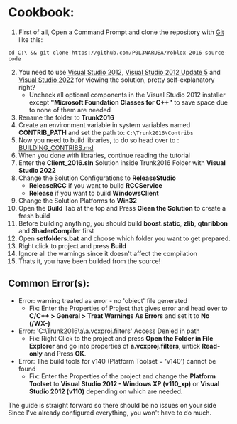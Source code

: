 # Cookbook:
 
 1. First of all, Open a Command Prompt and clone the repository with [Git](https://git-scm.com/) like this:
 ```
 cd C:\ && git clone https://github.com/P0L3NARUBA/roblox-2016-source-code
 ```
 2. You need to use [Visual Studio 2012](https://files.dog/MSDN/Visual%20Studio%202012/en_visual_studio_ultimate_2012_x86_dvd_2262106.iso), [Visual Studio 2012 Update 5](https://files.dog/MSDN/Visual%20Studio%202012%20Update%205/mu_visual_studio_2012_update_5_x86_dvd_6967467.iso) and [Visual Studio 2022](https://visualstudio.microsoft.com/tr/vs/) for viewing the solution, pretty self-explanatory right?
    - Uncheck all optional components in the Visual Studio 2012 installer except **"Microsoft Foundation Classes for C++"** to save space due to none of them are needed
 3. Rename the folder to **Trunk2016**
 4. Create an environment variable in system variables named **CONTRIB_PATH** and set the path to: ``C:\Trunk2016\Contribs``
 5. Now you need to build libraries, to do so head over to : [BUILDING_CONTRIBS.md](/BUILDING_CONTRIBS.md)
 6. When you done with libraries, continue reading the tutorial
 7. Enter the **Client_2016.sln** Solution inside Trunk2016 Folder with **Visual Studio 2022**
 8. Change the Solution Configurations to **ReleaseStudio**
     - **ReleaseRCC** if you want to build **RCCService**
     - **Release** if you want to build **WindowsClient**
 9. Change the Solution Platforms to **Win32**
 10. Open the **Build** Tab at the top and Press **Clean the Solution** to create a fresh build
 11. Before building anything, you should build **boost.static**, **zlib**, **qtnribbon** and **ShaderCompiler** first
 12. Open **setfolders.bat** and choose which folder you want to get prepared.
 13. Right click to project and press **Build**
 14. Ignore all the warnings since it doesn't affect the compilation
 15. Thats it, you have been builded from the source!
 
 ## Common Error(s):
  - Error: warning treated as error - no 'object' file generated
     - Fix: Enter the Properties of Project that gives error and head over to **C/C++ > General > Treat Warnings As Errors** and set it to **No (/WX-)**
  - Error: 'C:\Trunk2016\a\a.vcxproj.filters' Access Denied in path
     - Fix: Right Click to the project and press **Open the Folder in File Explorer** and go into properties of **a.vcxproj.filters**, untick **Read-only** and Press **OK**.
  - Error: The build tools for v140 (Platform Toolset = 'v140') cannot be found
     - Fix: Enter the Properties of the project and change the **Platform Toolset** to **Visual Studio 2012 - Windows XP (v110_xp)** or **Visual Studio 2012 (v110)** depending on which are needed.
 
 The guide is straight forward so there should be no issues on your side<br>
 Since I've already configured everything, you won't have to do much.
